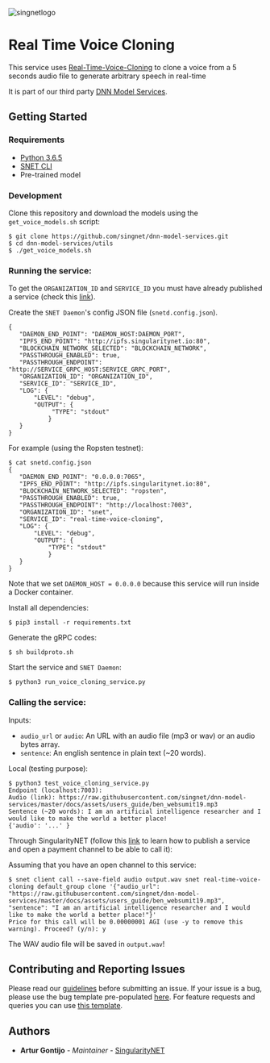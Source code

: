 [issue-template]: ../../../../../issues/new?template=BUG_REPORT.md
[feature-template]: ../../../../../issues/new?template=FEATURE_REQUEST.md

![singnetlogo](../../docs/assets/singnet-logo.jpg 'SingularityNET')

# Real Time Voice Cloning

This service uses [Real-Time-Voice-Cloning](https://github.com/CorentinJ/Real-Time-Voice-Cloning) to clone a voice from
a 5 seconds audio file to generate arbitrary speech in real-time

It is part of our third party [DNN Model Services](https://github.com/singnet/dnn-model-services).

## Getting Started

### Requirements

- [Python 3.6.5](https://www.python.org/downloads/release/python-365/)
- [SNET CLI](https://github.com/singnet/snet-cli)
- Pre-trained model

### Development

Clone this repository and download the models using the `get_voice_models.sh` script:

```
$ git clone https://github.com/singnet/dnn-model-services.git
$ cd dnn-model-services/utils
$ ./get_voice_models.sh
```

### Running the service:

To get the `ORGANIZATION_ID` and `SERVICE_ID` you must have already published a service (check this [link](https://dev.singularitynet.io/tutorials/publish/)).

Create the `SNET Daemon`'s config JSON file (`snetd.config.json`).

```
{
   "DAEMON_END_POINT": "DAEMON_HOST:DAEMON_PORT",
   "IPFS_END_POINT": "http://ipfs.singularitynet.io:80",
   "BLOCKCHAIN_NETWORK_SELECTED": "BLOCKCHAIN_NETWORK",
   "PASSTHROUGH_ENABLED": true,
   "PASSTHROUGH_ENDPOINT": "http://SERVICE_GRPC_HOST:SERVICE_GRPC_PORT",  
   "ORGANIZATION_ID": "ORGANIZATION_ID",
   "SERVICE_ID": "SERVICE_ID",
   "LOG": {
       "LEVEL": "debug",
       "OUTPUT": {
            "TYPE": "stdout"
           }
   }
}
```

For example (using the Ropsten testnet):

```
$ cat snetd.config.json
{
   "DAEMON_END_POINT": "0.0.0.0:7065",
   "IPFS_END_POINT": "http://ipfs.singularitynet.io:80",
   "BLOCKCHAIN_NETWORK_SELECTED": "ropsten",
   "PASSTHROUGH_ENABLED": true,
   "PASSTHROUGH_ENDPOINT": "http://localhost:7003",
   "ORGANIZATION_ID": "snet",
   "SERVICE_ID": "real-time-voice-cloning",
   "LOG": {
       "LEVEL": "debug",
       "OUTPUT": {
           "TYPE": "stdout"
           }
   }
}
```

Note that we set `DAEMON_HOST = 0.0.0.0` because this service will run inside a Docker container.

Install all dependencies:
```
$ pip3 install -r requirements.txt
```
Generate the gRPC codes:
```
$ sh buildproto.sh
```
Start the service and `SNET Daemon`:
```
$ python3 run_voice_cloning_service.py
```

### Calling the service:

Inputs:
  - `audio_url` or `audio`: An URL with an audio file (mp3 or wav) or an audio bytes array.
  - `sentence`: An english sentence in plain text (~20 words).

Local (testing purpose):

```
$ python3 test_voice_cloning_service.py 
Endpoint (localhost:7003): 
Audio (link): https://raw.githubusercontent.com/singnet/dnn-model-services/master/docs/assets/users_guide/ben_websumit19.mp3
Sentence (~20 words): I am an artificial intelligence researcher and I would like to make the world a better place!
{'audio': '...' }
```

Through SingularityNET (follow this [link](https://dev.singularitynet.io/tutorials/publish/) to learn how to publish a service and open a payment channel to be able to call it):

Assuming that you have an open channel to this service:

```
$ snet client call --save-field audio output.wav snet real-time-voice-cloning default_group clone '{"audio_url": "https://raw.githubusercontent.com/singnet/dnn-model-services/master/docs/assets/users_guide/ben_websumit19.mp3", "sentence": "I am an artificial intelligence researcher and I would like to make the world a better place!"}'
Price for this call will be 0.00000001 AGI (use -y to remove this warning). Proceed? (y/n): y
```

The WAV audio file will be saved in `output.wav`!

## Contributing and Reporting Issues

Please read our [guidelines](https://dev.singularitynet.io/docs/contribute/contribution-guidelines/#submitting-an-issue) before submitting an issue. If your issue is a bug, please use the bug template pre-populated [here][issue-template]. For feature requests and queries you can use [this template][feature-template].

## Authors

* **Artur Gontijo** - *Maintainer* - [SingularityNET](https://www.singularitynet.io)